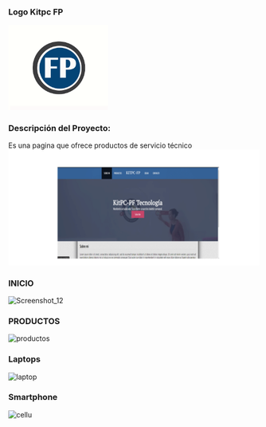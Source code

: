 ### **Logo Kitpc FP**
<img src="imagenes/franklin/logo.png" width="200">

### Descripción del Proyecto:

Es una pagina que ofrece productos de servicio técnico
<img src="imagenes/FONDO.png">

### INICIO
![Screenshot_12](https://user-images.githubusercontent.com/34762008/78509774-2af7d800-7756-11ea-875d-a2134b1ac091.png)

### PRODUCTOS
![productos](https://user-images.githubusercontent.com/34762008/78508908-ec5f1f00-774f-11ea-98b5-de8cd7a9a3b2.png)
### Laptops
![laptop](https://user-images.githubusercontent.com/34762008/78509241-6ee8de00-7752-11ea-9242-4ce481015280.png)
### Smartphone
![cellu](https://user-images.githubusercontent.com/34762008/78509286-a6f02100-7752-11ea-98d2-c24154fd07b0.png)
